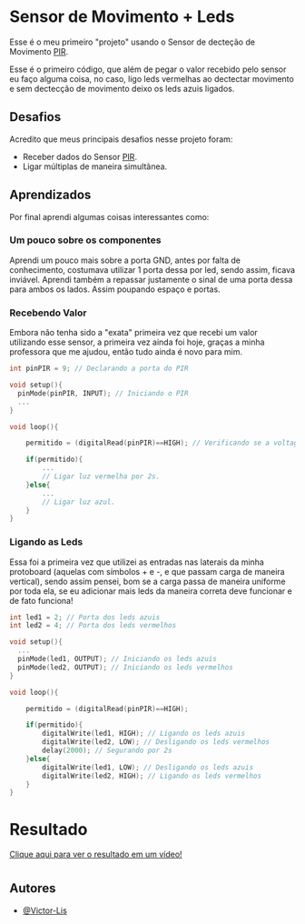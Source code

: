 
# Sensor de Movimento + Leds

Esse é o meu primeiro "projeto" usando o Sensor de decteção de Movimento [PIR](https://blogmasterwalkershop.com.br/arduino/como-usar-com-arduino-sensor-pir-detector-de-movimento). 

Esse é o primeiro código, que além de pegar o valor recebido pelo sensor eu faço alguma coisa, no caso, ligo leds vermelhas ao dectectar movimento e sem dectecção de movimento deixo os leds azuis ligados.



## Desafios

Acredito que meus principais desafios nesse projeto foram:
- Receber dados do Sensor [PIR](https://blogmasterwalkershop.com.br/arduino/como-usar-com-arduino-sensor-pir-detector-de-movimento). 
- Ligar múltiplas de maneira simultânea.
## Aprendizados

Por final aprendi algumas coisas interessantes como: 

### Um pouco sobre os componentes

Aprendi um pouco mais sobre a porta GND, antes por falta de conhecimento, costumava utilizar 1 porta dessa por led, sendo assim, ficava inviável.
Aprendi também a repassar justamente o sinal de uma porta dessa para ambos os lados. Assim poupando espaço e portas.

### Recebendo Valor
Embora não tenha sido a "exata" primeira vez que recebi um valor utilizando esse sensor, a primeira vez ainda foi hoje, graças a minha professora que me ajudou, então tudo ainda é novo para mim.
```c++
int pinPIR = 9; // Declarando a porta do PIR

void setup(){
  pinMode(pinPIR, INPUT); // Iniciando o PIR 
  ...
}

void loop(){  

    permitido = (digitalRead(pinPIR)==HIGH); // Verificando se a voltagem é HIGH, ou seja, se detectou sinal.

    if(permitido){
        ...
        // Ligar luz vermelha por 2s. 
    }else{
        ...
        // Ligar luz azul.
    }
}
```

### Ligando as Leds
Essa foi a primeira vez que utilizei as entradas nas laterais da minha protoboard (aquelas com símbolos + e -, e que passam carga de maneira vertical), sendo assim pensei, bom se a carga passa de maneira uniforme por toda ela, se eu adicionar mais leds da maneira correta deve funcionar e de fato funciona!
```c++
int led1 = 2; // Porta dos leds azuis
int led2 = 4; // Porta dos leds vermelhos

void setup(){
  ...
  pinMode(led1, OUTPUT); // Iniciando os leds azuis
  pinMode(led2, OUTPUT); // Iniciando os leds vermelhos
}

void loop(){  

    permitido = (digitalRead(pinPIR)==HIGH);

    if(permitido){
        digitalWrite(led1, HIGH); // Ligando os leds azuis
        digitalWrite(led2, LOW); // Desligando os leds vermelhos
        delay(2000); // Segurando por 2s
    }else{
        digitalWrite(led1, LOW); // Desligando os leds azuis
        digitalWrite(led2, HIGH); // Ligando os leds vermelhos
    }
}
```
# Resultado

[Clique aqui para ver o resultado em um vídeo!](https://youtube.com/shorts/VIrYTjTcueA?feature=share)

#
## Autores

- [@Victor-Lis](https://github.com/Victor-Lis)

